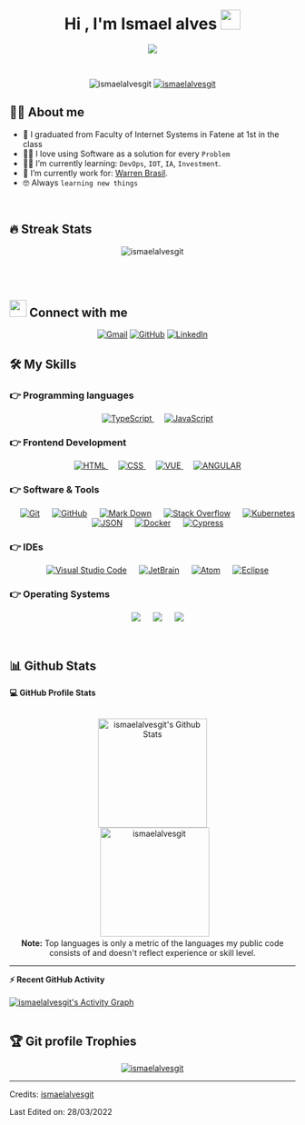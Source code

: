 <h1 align="center">Hi , I'm Ismael alves <img src="https://media.giphy.com/media/hvRJCLFzcasrR4ia7z/giphy.gif" width="35"></h1>
<p align="center">
  <a href="https://github.com/DenverCoder1/readme-typing-svg"><img src="https://readme-typing-svg.herokuapp.com?lines=DevOps+Student;Competitive+Programmer;Always%20learning%20new%20things&center=true&width=500&height=50"></a>
</p>


<br>

<p align="center"> 
	<img src="https://komarev.com/ghpvc/?username=ismaelalvesgit&label=Profile%20views&color=0e75b6&style=plastic" alt="ismaelalvesgit" /> 
	<a href = "https://commits.top/egypt.html" target="_blank">
		<img src="https://enfsgag3ayy6w9q.m.pipedream.net/&style=plastic" alt="ismaelalvesgit" target="_blank"/> 
	</a>
</p>


## :sassy_man:  About me
- :school: I graduated from Faculty of Internet Systems in Fatene at 1st in the class
- :technologist: I love using Software as a solution for every `Problem`
- :student: I’m currently learning: `DevOps`, `IOT`, `IA`, `Investment`.
- :thinking: I’m currently work for: [Warren Brasil](https://warren.com.br/?utm_source=google&utm_medium=paid&utm_campaign=ppc-warren_google-ads_google_search_institucional_conversao_key&utm_content=ppc-warren_google-ads_google_search_institucional_conversao_key_1-2-3-4-5-6-7_text-ad_warren_a&gclid=CjwKCAjwuYWSBhByEiwAKd_n_lCVywQjGJ19zzEaqvDmu-Xe3DSd0UFbsqwi6-mOdS-o3Tzi6jB1GxoCfEoQAvD_BwE).
- :nerd_face: Always `learning new things`

<br>

## 🔥 Streak Stats
<p align="center"><img src="https://github-readme-streak-stats.herokuapp.com/?user=ismaelalvesgit&theme=algolia" alt="ismaelalvesgit" /></p>

<br>
<br>

## <img src="https://media.giphy.com/media/iY8CRBdQXODJSCERIr/giphy.gif" width="30px"> Connect with me
<p align="center">
	<a href="mailto:cearaismael1997@gmail.com"><img img src="https://img.shields.io/badge/gmail-%23EA4335.svg?style=plastic&logo=gmail&logoColor=white" alt="Gmail"/></a>
	<a href="https://github.com/ismaelalvesgit"><img src="https://img.shields.io/badge/github-%23181717.svg?style=plastic&logo=github&logoColor=white" alt="GitHub"/></a>
	<a href="https://www.linkedin.com/in/ismael-alves-6945531a0/"><img src="https://img.shields.io/badge/linkedin-%230A66C2.svg?style=plastic&logo=linkedin&logoColor=white" alt="LinkedIn"/></a>
</p>


## 🛠️ My Skills

### 👉 Programming languages

<p align="center">  
  &emsp;
  <a href="https://www.typescriptlang.org/" target="_blank"> 
    <img alt="TypeScript" src="https://img.shields.io/badge/TypeScript%20-%23F7DF1E.svg?style=plastic&logo=typescript&logoColor=black">
  </a> 
  &emsp;
  <a href="https://developer.mozilla.org/en-US/docs/Web/JavaScript" target="_blank"> 
    <img alt="JavaScript" src="https://img.shields.io/badge/JavaScript%20-%23F7DF1E.svg?style=plastic&logo=javascript&logoColor=black">
  </a>
</p>

### 👉 Frontend Development
<p align="center"> 
  &emsp; 
  <a href="https://www.w3.org/html/" target="_blank"> 
   <img alt="HTML" src="https://img.shields.io/badge/HTML5%20-%23E34F26.svg?style=plastic&logo=html5&logoColor=white">
  </a>   
  &emsp;
  <a href="https://www.w3schools.com/css/" target="_blank">
    <img alt="CSS" src="https://img.shields.io/badge/CSS%20-%231572B6.svg?style=plastic&logo=css3&logoColor=white">
  </a> 
  &emsp;
  <a href="https://vuejs.org/" target="_blank">
    <img alt="VUE" src="https://img.shields.io/badge/VUE%20-%231572B6.svg?style=plastic&logo=vue.js&logoColor=white">
  </a> 
  &emsp;
  <a href="https://angular.io/" target="_blank">
    <img alt="ANGULAR" src="https://img.shields.io/badge/ANGULAR%20-%23E34F26.svg?style=plastic&logo=angular&logoColor=white">
  </a> 
</p>

 ### 👉 Software & Tools
 
<p align="center">
  &emsp;
    <a href="#"><img alt="Git" src="https://img.shields.io/badge/Git%20-%23F05033.svg?style=plastic&logo=git&logoColor=white"></a>
  &emsp;
    <a href="#"><img alt="GitHub" src="https://img.shields.io/badge/github-%23181717.svg?style=plastic&logo=github&logoColor=white"></a>
  &emsp;
    <a href="#"><img alt="Mark Down" src="https://img.shields.io/badge/Markdown-000000?style=plastic&logo=markdown&logoColor=white"></a>
  &emsp;
    <a href="#"><img alt="Stack Overflow" src="https://img.shields.io/badge/-Stack%20Overflow-FE7A16?style=plastic&logo=stack-overflow&logoColor=white"></a>
  &emsp;
    <a href="#"><img alt="Kubernetes" src="https://img.shields.io/badge/kubernetes-%230A66C2.svg?style=plastic&logo=kubernetes&logoColor=white"></a>
  &emsp;
    <a href="#"><img alt="JSON" img src="https://img.shields.io/badge/json-%23000000.svg?style=plastic&logo=json&logoColor=white"></a>
  &emsp;
    <a href="#"><img alt="Docker" src="https://img.shields.io/badge/docker-%235586A4.svg?style=plastic&logo=docker&logoColor=white"></a>
  &emsp;
    <a href="#"><img alt="Cypress" src="https://img.shields.io/badge/cypress-%2343B02A.svg?&style=plastic&logo=cypress&logoColor=white"></a>
</p>

 ### 👉 IDEs
 
<p align="center">
  &emsp;
    <a href="#"><img alt="Visual Studio Code" src="https://img.shields.io/badge/Visual%20Studio%20Code-0078d7.svg?style=plastic&logo=visual-studio-code&logoColor=white"></a>
  &emsp;
    <a href="#"><img alt="JetBrain" src="https://img.shields.io/badge/jetbrains-%23000000.svg?style=plastic&logo=jetbrains&logoColor=white" /></a>
  &emsp;
    <a href="#"><img alt="Atom" src="https://img.shields.io/badge/atom-%2366595C.svg?&style=plastic&logo=atom&logoColor=white" /></a>
  &emsp;
    <a href="#"><img alt="Eclipse" src="https://img.shields.io/badge/eclipse%20ide-%232C2255.svg?&style=plastic&logo=eclipse%20ide&logoColor=white" /></a>
</p>


 ### 👉 Operating Systems
 
<p align="center">
  &emsp;
    <a href="#"><img src="https://img.shields.io/badge/Linux-FCC624?style=plastic&logo=linux&logoColor=black"></a>
  &emsp;
    <a href="#"><img src="https://img.shields.io/badge/Ubuntu-E95420?style=plastic&logo=ubuntu&logoColor=white"></a>
  &emsp;
    <a href="#"><img src="https://img.shields.io/badge/Windows-0078D6?style=plastic&logo=windows&logoColor=white"></a>
</p>

<br/>

## 📊 Github Stats



  <summary><b>💻 GitHub Profile Stats</b></summary>
  <br/>
  <p align="center">
    <a href="https://github.com/anuraghazra/github-readme-stats"><img alt="ismaelalvesgit's Github Stats" src="https://github-readme-stats.vercel.app/api?username=ismaelalvesgit&show_icons=true&count_private=true&theme=algolia" height="192px"/></a>
<br/>
  &nbsp;
	  <img src="https://github-readme-stats.vercel.app/api/top-langs?username=ismaelalvesgit&langs_count=10&show_icons=true&locale=en&layout=compact&theme=algolia" alt="ismaelalvesgit" height="192px"/>
  <br/>
  <b>Note:</b> Top languages is only a metric of the languages my public code consists of and doesn't reflect experience or skill level.
  </p>

----

  <summary><b>⚡ Recent GitHub Activity</b></summary>
  <br/>
   <a href="https://github.com/ismaelalvesgit"><img alt="ismaelalvesgit's Activity Graph" src="https://activity-graph.herokuapp.com/graph?username=ismaelalvesgit&custom_title=ismaelalvesgit's%20Contribution%20Graph&theme=react-dark" /></a>
  <br/>


<br/>

## :trophy: Git profile Trophies

<p align="center"> <a href="https://github.com/ryo-ma/github-profile-trophy"><img src="https://github-profile-trophy.vercel.app/?username=ismaelalvesgit&layout=compact&theme=algolia" alt="ismaelalvesgit" /></a> </p>

-----
Credits: [ismaelalvesgit](https://github.com/ismaelalvesgit)

Last Edited on: 28/03/2022
